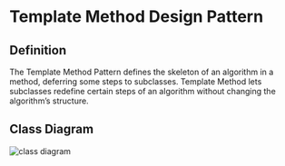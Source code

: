 # Template Method Design Pattern
## Definition
The Template Method Pattern defines the skeleton of an algorithm in a method, deferring some steps to subclasses. Template Method lets subclasses redefine certain steps of an algorithm without changing the algorithm’s structure.

## Class Diagram
![class diagram](http://www.design-patterns-stories.com/assets/img/uml/templatemethod.png "Template Method Design Pattern")